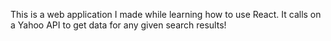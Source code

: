 This is a web application I made while learning how to use React. It calls on a Yahoo API to get data for any given search results!
